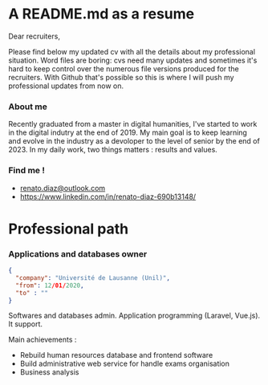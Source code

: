 # A README.md as a resume

Dear recruiters,

Please find below my updated cv with all the details about my professional situation. Word files are boring: cvs need many updates and sometimes it's hard to keep control over the numerous file versions produced for the recruiters. With Github that's possible so this is where I will push my professional updates from now on.

### About me

Recently graduated from a master in digital humanities, I've started to work in the digital indutry at the end of 2019. My main goal is to keep learning and evolve in the industry as a devoloper to the level of senior by the end of 2023. In my daily work, two things matters : results and values.

### Find me !

  - renato.diaz@outlook.com
  - https://www.linkedin.com/in/renato-diaz-690b13148/

# Professional path

### Applications and databases owner

```json
{
  "company": "Université de Lausanne (Unil)",
  "from": 12/01/2020,
  "to" : ""
}
```

Softwares and databases admin. Application programming (Laravel, Vue.js). It support.

Main achievements :

- Rebuild human resources database and frontend software
- Build administrative web service for handle exams organisation
- Business analysis
